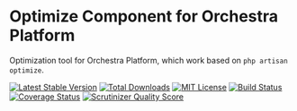 Optimize Component for Orchestra Platform
==============

Optimization tool for Orchestra Platform, which work based on `php artisan optimize`.

[![Latest Stable Version](https://img.shields.io/github/release/orchestral/optimize.svg?style=flat)](https://packagist.org/packages/orchestra/optimize)
[![Total Downloads](https://img.shields.io/packagist/dt/orchestra/optimize.svg?style=flat)](https://packagist.org/packages/orchestra/optimize)
[![MIT License](https://img.shields.io/packagist/l/orchestra/optimize.svg?style=flat)](https://packagist.org/packages/orchestra/optimize)
[![Build Status](https://img.shields.io/travis/orchestral/optimize/master.svg?style=flat)](https://travis-ci.org/orchestral/optimize)
[![Coverage Status](https://img.shields.io/coveralls/orchestral/optimize/master.svg?style=flat)](https://coveralls.io/r/orchestral/optimize?branch=master)
[![Scrutinizer Quality Score](https://img.shields.io/scrutinizer/g/orchestral/optimize/master.svg?style=flat)](https://scrutinizer-ci.com/g/orchestral/optimize/)
